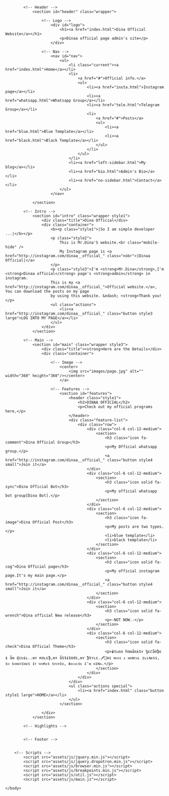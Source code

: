 <!DOCTYPE HTML>
<!--
	Escape Velocity by HTML5 UP
	html5up.net | @ajlkn
	Free for personal and commercial use under the CCA 3.0 license (html5up.net/license)
-->
<html>
	<head>
		<title>dina official</title>
		<link rel = "icon" href = "https://i.ibb.co/Db7v8Pn/instergram-page-logo.jpg">
		<meta charset="utf-8" />
		<meta name="viewport" content="width=device-width, initial-scale=1, user-scalable=no" />
		<link rel="stylesheet" href="assets/css/main.css" />
	</head>
	<body class="homepage is-preload">
		<div id="page-wrapper">

			<!-- Header -->
				<section id="header" class="wrapper">

					<!-- Logo -->
						<div id="logo">
							<h1><a href="index.html">Dina Official Website</a></h1>
							<p>Dinaa official page admin's site</p>
						</div>

					<!-- Nav -->
						<nav id="nav">
							<ul>
								<li class="current"><a href="index.html">Home</a></li>
								<li>
									<a href="#">Official info.</a>
									<ul>
										<li><a href="insta.html">Instagram page</a></li>
										<li><a href="whatsapp.html">Whatsapp Group</a></li>
										<li><a href="tele.html">Telegram Group</a></li>
										<li>
											<a href="#">Posts</a>
											<ul>
												<li><a href="blue.html">Blue Template</a></li>
												<li><a href="black.html">Black Template</a></li>
											</ul>
										</li>
									</ul>
								</li>
								<li><a href="left-sidebar.html">My blog</a></li>
								<li><a href="bio.html">Admin's Bio</a></li>
								<li><a href="no-sidebar.html">Contact</a></li>
							</ul>
						</nav>

				</section>

			<!-- Intro -->
				<section id="intro" class="wrapper style1">
					<div class="title">Dina Official</div>
					<div class="container">
						<b><p class="style1">|So I am simple developer ...|</b></p>
						<p class="style2">
							This is Mr.Dina'S website.<br class="mobile-hide" />
							My Instagram page is <a href="http://instagram.com/dinaa__official_" class="nobr">|Dinaa Official|</a>
						</p>
						<p class="style3">I'm <strong>Mr.Dina</strong>,I'm  <strong>Dinaa official</strong> page's <strong>admin</strong> in instagram.
						This is my <a href="http://instagram.com/dinaa__official_">Official website.</a>, You can download the posts on my page
						by using this website. &ndash; <strong>Thank you!</p>
						<ul class="actions">
							<li><a href="http://instagram.com/dinaa__official_" class="button style3 large">LOG INTO MY PAGE</a></li>
						</ul>
					</div>
				</section>

			<!-- Main -->
				<section id="main" class="wrapper style3">
					<div class="title"><strong>Here are the Details</div>
					<div class="container">

						<!-- Image -->
							<center>
								<img src="images/page.jpg" alt="" width="360" height="360"/></center>
							</a>

						<!-- Features -->
							<section id="features">
								<header class="style1">
									<h2>DINAA OFFICIAL</h2>
									<p>Check out my official programs here,</p>
								</header>
								<div class="feature-list">
									<div class="row">
										<div class="col-6 col-12-medium">
											<section>
												<h3 class="icon fa-comment">Dina Official Group</h3>
												<p>My Official whatsapp group.</p>
												<a href="http://instagram.com/dinaa__official_" class="button style4 small">Join it</a>
										</div>
										<div class="col-6 col-12-medium">
											<section>
												<h3 class="icon solid fa-sync">Dina Official Bot</h3>
												<p>My official whatsapp bot group[Dina Bot].</p>
											</section>
										</div>
										<div class="col-6 col-12-medium">
											<section>
												<h3 class="icon fa-image">Dina Official Post</h3>
												<p>My posts are two types.</p>
												<li>blue template</li>
												<li>black template</li>
											</section>
										</div>
										<div class="col-6 col-12-medium">
											<section>
												<h3 class="icon solid fa-cog">Dina Official page</h3>
												<p>My official instagram page.It's my main page.</p>
												<a href="http://instagram.com/dinaa__official_" class="button style4 small">Join it</a>
											</section>
										</div>
										<div class="col-6 col-12-medium">
											<section>
												<h3 class="icon solid fa-wrench">Dina official New release</h3>
												<p>-NOT NOW.-</p>
											</section>
										</div>
										<div class="col-6 col-12-medium">
											<section>
												<h3 class="icon solid fa-check">Dina Official Theme</h3>
												<p>🕯️⛓️⚖️ռօ ɦʊʍǟռɨȶʏ ɮɛƈǟʊֆɛ ɨ ǟʍ ɖɛʋɨʟ..ʍʏ ʀʊʟɛֆ,ʍʏ ǟȶȶɨȶʊdɛ,ʍʏ ֆȶʏʟɛ.🗡️🧬⚙️ɪ ʜᴀᴠᴇ ᴀ ᴍᴇɴᴛᴀʟ ɪʟʟɴᴇss, sᴏ sᴏᴍᴇᴛɪᴍᴇs ɪᴛ ᴡᴏʀᴋs sᴛᴜᴘɪᴅ, ʙᴇᴄᴀᴜsᴇ ɪ'ᴍ ᴅɪɴᴀ.</p>
											</section>
										</div>
									</div>
								</div>
								<ul class="actions special">
									<li><a href="index.html" class="button style1 large">HOME</a></li>
								</ul>
							</section>

					</div>
				</section>

			<!-- Highlights -->
		

			<!-- Footer -->


		<!-- Scripts -->
			<script src="assets/js/jquery.min.js"></script>
			<script src="assets/js/jquery.dropotron.min.js"></script>
			<script src="assets/js/browser.min.js"></script>
			<script src="assets/js/breakpoints.min.js"></script>
			<script src="assets/js/util.js"></script>
			<script src="assets/js/main.js"></script>

	</body>
</html>
